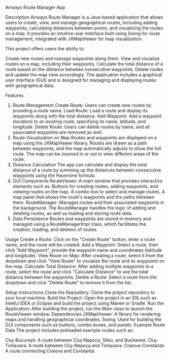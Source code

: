 Airways Route Manager App

Description
Airways Route Manager is a Java-based application that allows users to create, view, and manage geographical routes, including adding waypoints, calculating distances between points, and visualizing the routes on a map.
It provides an intuitive user interface built using Swing for route management, integrated with JXMapViewer for map visualization.

This project offers users the ability to:

Create new routes and manage waypoints along them.
View and visualize routes on a map, including their waypoints.
Calculate the total distance of a route based on the distance between consecutive waypoints.
Delete routes and update the map view accordingly.
The application includes a graphical user interface (GUI) and is designed for managing and displaying routes with geographical data.

Features
1. Route Management
Create Route: Users can create new routes by providing a route name.
Load Route: Load a route and display its waypoints along with the total distance.
Add Waypoint: Add a waypoint (location) to an existing route, specifying its name, latitude, and longitude.
Delete Route: Users can delete routes by name, and all associated waypoints are removed as well.
2. Route Visualization on Map
Routes and waypoints are displayed on a map using the JXMapViewer library.
Routes are drawn as a path between waypoints, and the map automatically adjusts to show the full route.
The map can be zoomed in or out to view different areas of the route.
3. Distance Calculation
The app can calculate and display the total distance of a route by summing up the distances between consecutive waypoints using the Haversine formula.
4. GUI Components
RouteViewer: A main window that provides interactive elements such as:
Buttons for creating routes, adding waypoints, and viewing routes on the map.
A combo box to select and manage routes.
A map panel that shows the route's waypoints and the paths between them.
RouteManager: Manages routes and their associated waypoints in the background. The RouteManager handles the logic of adding and deleting routes, as well as loading and storing route data.
5. Data Persistence
Routes and waypoints are stored in memory and managed using a RouteManagerImpl class, which facilitates the creation, loading, and deletion of routes.


Usage
Create a Route: Click on the "Create Route" button, enter a route name, and the route will be created.
Add a Waypoint: Select a route, then click "Add Waypoint", provide the waypoint name and coordinates (latitude and longitude).
View Route on Map: After creating a route, select it from the dropdown and click "View Route" to visualize the route and its waypoints on the map.
Calculate Total Distance: After adding multiple waypoints to a route, select the route and click "Calculate Distance" to see the total distance between the waypoints.
Delete a Route: Select a route from the dropdown and click "Delete Route" to remove it from the list.

Setup Instructions
Clone the Repository: Clone the project repository to your local machine.
Build the Project: Open the project in an IDE such as IntelliJ IDEA or Eclipse and build the project using Maven or Gradle.
Run the Application: After building the project, run the Main class to launch the RouteViewer window.
Dependencies
JXMapViewer: A library for rendering maps and handling geographical coordinates.
Swing: Used for building the GUI components such as buttons, combo boxes, and panels.
Example Route Data
The project includes preloaded example routes such as:

Cluj-București: A route between Cluj-Napoca, Sibiu, and Bucharest.
Cluj-Timișoara: A route between Cluj-Napoca and Timișoara.
Craiova-Constanța: A route connecting Craiova and Constanța.

